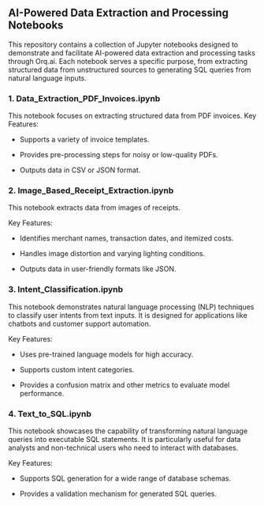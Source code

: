 ## **AI-Powered Data Extraction and Processing Notebooks**

This repository contains a collection of Jupyter notebooks designed to demonstrate and facilitate AI-powered data extraction and processing tasks through Orq.ai. Each notebook serves a specific purpose, from extracting structured data from unstructured sources to generating SQL queries from natural language inputs.

### 1. Data_Extraction_PDF_Invoices.ipynb

This notebook focuses on extracting structured data from PDF invoices. 
Key Features:

* Supports a variety of invoice templates.

* Provides pre-processing steps for noisy or low-quality PDFs.

* Outputs data in CSV or JSON format.

### 2. Image_Based_Receipt_Extraction.ipynb

This notebook extracts data from images of receipts.

Key Features:

* Identifies merchant names, transaction dates, and itemized costs.

* Handles image distortion and varying lighting conditions.

* Outputs data in user-friendly formats like JSON.

### 3. Intent_Classification.ipynb

This notebook demonstrates natural language processing (NLP) techniques to classify user intents from text inputs. It is designed for applications like chatbots and customer support automation.

Key Features:

* Uses pre-trained language models for high accuracy.

* Supports custom intent categories.

* Provides a confusion matrix and other metrics to evaluate model performance.

### 4. Text_to_SQL.ipynb

This notebook showcases the capability of transforming natural language queries into executable SQL statements. It is particularly useful for data analysts and non-technical users who need to interact with databases.

Key Features:

* Supports SQL generation for a wide range of database schemas.

* Provides a validation mechanism for generated SQL queries.
